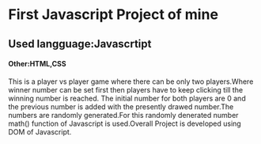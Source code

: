 # First Javascript Project of mine
## Used langguage:Javascrtipt
#### Other:HTML,CSS

This is a player vs player game where there can be only two players.Where winner number can be set first then players have to keep clicking till the winning number is reached.
The initial number for both players are 0 and the previous number is added with the presently drawed number.The numbers are randomly generated.For this randomly denerated number
math() function of Javascript is used.Overall Project is developed using DOM of Javascript.
